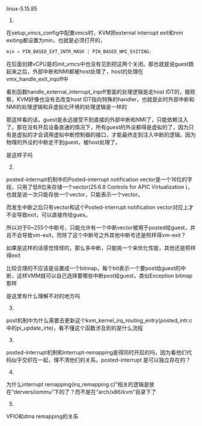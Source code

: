 


linux-5.15.85
<br/>


1.

在setup_vmcs_config中配置vmcs时，KVM把external interrupt exit和nmi exiting都设置为min，也就是必须打开的，

```jsx
min = PIN_BASED_EXT_INTR_MASK | PIN_BASED_NMI_EXITING; 
```

在后面创建vCPU是的init_vmcs中也没有见到把这两个关闭。那也就是说guest跑起来之后，外部中断和NMI都被host处理了，host的处理在vmx_handle_exit_irqoff中

看到函数handle_external_interrupt_irqoff里面的处理逻辑是走host IDT的，据观察，KVM好像也没有去改变host IDT指向特殊的handler，也就是此时外部中断和NMI的处理逻辑和非虚拟化环境的处理逻辑是一样的

那这样看的话，guest是永远接受不到直接的外部中断和NMI了，只能依赖注入了。那在没有开启设备直通的情况下，所有guest的外设都得是虚拟的了，因为只有是虚拟的才会调用虚拟中断控制器的接口，才能最终走到注入中断的逻辑。因为物理的外设的中断走不到guest，被host处理了。

是这样子吗

2.

posted-interrupt机制中的Posted-interrupt notification vector是一个16位的字段，只用了低8位来存储一个vector(25.6.8 Controls for APIC Virtualization )，也就是说一次只能存放一个vector，只能表示一个vector。

而发生中断之后只有vector和这个Posted-interrupt notification vector对应上才不会导致exit，可以直接传给gues。

所以对于0~255个中断号，只能允许有一个中断vector被用于posted给guest，并且不会导致vm-exit，而除了这个中断号之外其他中断号还是照样得vm-exit？

如果是这样的话感觉怪怪的，那么多中断，只能挑一个来优化性能，其他还是照样得exit

比较合理的不应该是设置成一个bitmap，每个bit表示一个要post给guest的中断，这样VMM就可以自己选择要哪些中断post给guest，类似Exception bitmap那样

是这里有什么理解不对的地方吗

3.

post机制中为什么需要去更新这个kvm_kernel_irq_routing_entry(posted_intr.c中的pi_update_irte)，看不懂这个函数涉及到的是什么流程

3.

posted-interrupt机制和interrupt-remapping是得同时开启的吗，因为看他们代码似乎交织在一起，理不清他们的关系。posted-interrupt 是可以独立存在的？

4.

为什么interrupt remapping(irq_remapping.c)”相关的逻辑是放在“dervers/iommu”下的了？而不是在“arch/x86/kvm”目录下了

5.

VFIO和dma remapping的关系
